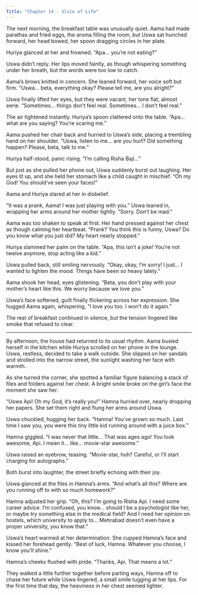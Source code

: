 ```yaml
---
Title: "Chapter 14 - Slice of Life"
---
```


The next morning, the breakfast table was unusually quiet. Aama had made parathas and fried eggs, the aroma filling the room, but Uswa sat hunched forward, her head bowed, her spoon dragging circles in her plate.

Huriya glanced at her and frowned. “Apa... you’re not eating?”

Uswa didn’t reply. Her lips moved faintly, as though whispering something under her breath, but the words were too low to catch.

Aama’s brows knitted in concern. She leaned forward, her voice soft but firm. “Uswa... beta, everything okay? Please tell me, are you alright?”

Uswa finally lifted her eyes, but they were vacant, her tone flat, almost eerie. “Sometimes... things don’t feel real. Sometimes... I don’t feel real.”

The air tightened instantly. Huriya’s spoon clattered onto the table. “Apa... what are you saying? You’re scaring me.”

Aama pushed her chair back and hurried to Uswa’s side, placing a trembling hand on her shoulder. “Uswa, listen to me... are you hurt? Did something happen? Please, beta, talk to me.”

Huriya half-stood, panic rising. “I’m calling Risha Baji...”

But just as she pulled her phone out, Uswa suddenly burst out laughing. Her eyes lit up, and she held her stomach like a child caught in mischief. “Oh my God! You should’ve seen your faces!”

Aama and Huriya stared at her in disbelief.

“It was a prank, Aama! I was just playing with you.” Uswa leaned in, wrapping her arms around her mother tightly. “Sorry. Don’t be mad.”

Aama was too shaken to speak at first. Her hand pressed against her chest as though calming her heartbeat. “Prank? You think this is funny, Uswa? Do you know what you just did? My heart nearly stopped.”

Huriya slammed her palm on the table. “Apa, this isn’t a joke! You’re not twelve anymore, stop acting like a kid.”

Uswa pulled back, still smiling nervously. “Okay, okay, I’m sorry! I just... I wanted to lighten the mood. Things have been so heavy lately.”

Aama shook her head, eyes glistening. “Beta, you don’t play with your mother’s heart like this. We worry because we love you.”

Uswa’s face softened, guilt finally flickering across her expression. She hugged Aama again, whispering, “I love you too. I won’t do it again.”

The rest of breakfast continued in silence, but the tension lingered like smoke that refused to clear.

---

By afternoon, the house had returned to its usual rhythm. Aama busied herself in the kitchen while Huriya scrolled on her phone in the lounge. Uswa, restless, decided to take a walk outside. She slipped on her sandals and strolled into the narrow street, the sunlight washing her face with warmth.

As she turned the corner, she spotted a familiar figure balancing a stack of files and folders against her chest. A bright smile broke on the girl’s face the moment she saw her.

“Uswa Api! Oh my God, it’s really you!” Hamna hurried over, nearly dropping her papers. She set them right and flung her arms around Uswa.

Uswa chuckled, hugging her back. “Hamna! You’ve grown so much. Last time I saw you, you were this tiny little kid running around with a juice box.”

Hamna giggled. “I was never that little... That was ages ago! You look awesome, Api. I mean it... like... movie-star awesome.”

Uswa raised an eyebrow, teasing. “Movie-star, huh? Careful, or I’ll start charging for autographs.”

Both burst into laughter, the street briefly echoing with their joy.

Uswa glanced at the files in Hamna’s arms. “And what’s all this? Where are you running off to with so much homework?”

Hamna adjusted her grip. “Oh, this? I’m going to Risha Api. I need some career advice. I’m confused, you know... should I be a psychologist like her, or maybe try something else in the medical field? And I need her opinion on hostels, which university to apply to... Mehrabad doesn’t even have a proper university, you know that.”

Uswa’s heart warmed at her determination. She cupped Hamna’s face and kissed her forehead gently. “Best of luck, Hamna. Whatever you choose, I know you’ll shine.”

Hamna’s cheeks flushed with pride. “Thanks, Api. That means a lot.”

They walked a little further together before parting ways, Hamna off to chase her future while Uswa lingered, a small smile tugging at her lips. For the first time that day, the heaviness in her chest seemed lighter.